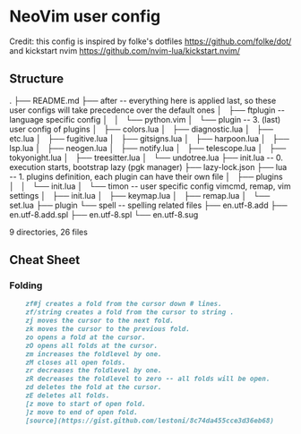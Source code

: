 # NeoVim user config
Credit: this config is inspired by folke's dotfiles https://github.com/folke/dot/ and kickstart nvim https://github.com/nvim-lua/kickstart.nvim/

## Structure
.
├── README.md
├── after                         -- everything here is applied last, so these user configs will take precedence over the default ones
│   ├── ftplugin                  -- language specific config
│   │   └── python.vim
│   └── plugin                    -- 3. (last) user config of plugins
│       ├── colors.lua
│       ├── diagnostic.lua
│       ├── etc.lua
│       ├── fugitive.lua
│       ├── gitsigns.lua
│       ├── harpoon.lua
│       ├── lsp.lua
│       ├── neogen.lua
│       ├── notify.lua
│       ├── telescope.lua
│       ├── tokyonight.lua
│       ├── treesitter.lua
│       └── undotree.lua
├── init.lua                      -- 0. execution starts, bootstrap lazy (pgk manager)
├── lazy-lock.json
├── lua                           -- 1. plugins definition, each plugin can have their own file
│   ├── plugins
│   │   └── init.lua
│   └── timon                     -- user specific config vimcmd, remap, vim settings
│       ├── init.lua
│       ├── keymap.lua
│       ├── remap.lua
│       └── set.lua
├── plugin
└── spell                         -- spelling related files
    ├── en.utf-8.add
    ├── en.utf-8.add.spl
    ├── en.utf-8.spl
    └── en.utf-8.sug

9 directories, 26 files

## Cheat Sheet
### Folding
```markdown
    zf#j creates a fold from the cursor down # lines.
    zf/string creates a fold from the cursor to string .
    zj moves the cursor to the next fold.
    zk moves the cursor to the previous fold.
    zo opens a fold at the cursor.
    zO opens all folds at the cursor.
    zm increases the foldlevel by one.
    zM closes all open folds.
    zr decreases the foldlevel by one.
    zR decreases the foldlevel to zero -- all folds will be open.
    zd deletes the fold at the cursor.
    zE deletes all folds.
    [z move to start of open fold.
    ]z move to end of open fold.
    [source](https://gist.github.com/lestoni/8c74da455cce3d36eb68)
```
